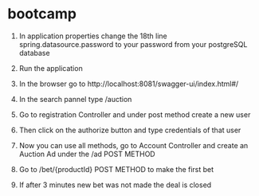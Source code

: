 # bootcamp

1) In application properties change the 18th line spring.datasource.password to your password from your postgreSQL database

2) Run the application 

3) In the browser go to http://localhost:8081/swagger-ui/index.html#/

4) In the search pannel type /auction

5) Go to registration Controller and under post method create a new user

6) Then click on the authorize button and type credentials of that user

7) Now you can use all methods, go to Account Controller and create an Auction Ad under the /ad POST METHOD

8) Go to /bet/{productId} POST METHOD to make the first bet 

9) If after 3 minutes new bet was not made the deal is closed
